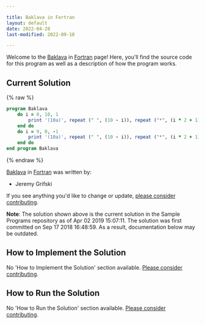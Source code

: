 ```yaml
---

title: Baklava in Fortran
layout: default
date: 2022-04-28
last-modified: 2022-09-18

---
```


Welcome to the [Baklava](https://sampleprograms.io/projects/baklava) in [Fortran](https://sampleprograms.io/languages/fortran) page! Here, you'll find the source code for this program as well as a description of how the program works.

## Current Solution

{% raw %}

```fortran
program Baklava
    do i = 0, 10, 1
        print '(10a)', repeat (" ", (10 - i)), repeat ("*", (i * 2 + 1))
    end do
    do i = 9, 0, -1
        print '(10a)', repeat (" ", (10 - i)), repeat ("*", (i * 2 + 1))
    end do
end program Baklava
```

{% endraw %}

[Baklava](https://sampleprograms.io/projects/baklava) in [Fortran](https://sampleprograms.io/languages/fortran) was written by:

- Jeremy Grifski

If you see anything you'd like to change or update, [please consider contributing](https://github.com/TheRenegadeCoder/sample-programs).

**Note**: The solution shown above is the current solution in the Sample Programs repository as of Apr 02 2019 15:07:11. The solution was first committed on Sep 17 2018 16:48:59. As a result, documentation below may be outdated.

## How to Implement the Solution

No 'How to Implement the Solution' section available. [Please consider contributing](https://github.com/TheRenegadeCoder/sample-programs-website).

## How to Run the Solution

No 'How to Run the Solution' section available. [Please consider contributing](https://github.com/TheRenegadeCoder/sample-programs-website).